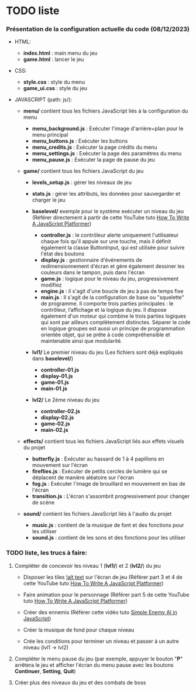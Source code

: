
# TODO liste


### Présentation de la configuration actuelle du code (08/12/2023)

- HTML: 
  + **index.html** : main menu du jeu
  + **game.html** : lancer le jeu

- CSS:
  + **style.css** : style du menu
  + **game_ui.css** : style du jeu

- JAVASCRIPT (path: js/):
  
  - **menu/** contient tous les fichiers JavaScript liés à la configuration du menu
    + **menu_background.js** : Exécuter l'image d'arrière+plan pour le menu principal
    + **menu_buttons.js** : Exécuter les buttons
    + **menu_credits.js** : Exécuter la page crédits du menu
    + **menu_settings.js** : Exécuter la page des paramètres du menu
    + **menu_pause.js** : Exécuter la page de pause du jeu
  
  - **game/** contient tous les fichiers JavaScript du jeu
    - **levels_setup.js** : gérer les niveaux de jeu
    - **stats.js** : gérer les attributs, les données pour sauvegarder et charger le jeu
    
    - **baselevel/** exemple pour le système exécuter un niveau du jeu (Référer directement à partir de cette YouTube tuto [How To Write A JavaScript Platformer](https://www.youtube.com/playlist?list=PLcN6MkgfgN4CpMUgWEM5d70ANMWgcmBp8))
      + **controller.js** : le contrôleur alerte uniquement l'utilisateur chaque fois qu'il appuie sur une touche, mais il définit également la classe ButtonInput, qui est utilisée pour suivre l'état des boutons
      + **display.js** : gestionnaire d'événements de redimensionnement d'écran et gère également dessiner les couleurs dans le tampon, puis dans l'écran
      + **game.js** : logique pour le niveau du jeu, progressivement modifiez
      + **engine.js** : il s'agit d'une boucle de jeu à pas de temps fixe
      + **main.js** : Il s'agit de la configuration de base ou "squelette" de programme. 
        Il comporte trois parties principales : le contrôleur, l’affichage et la logique du jeu. 
        Il dispose également d'un moteur qui combine le trois parties logiques qui sont par ailleurs complètement distinctes. 
        Séparer le code en logique groupes est aussi un principe de programmation orientée objet, qui se prête à code compréhensible et maintenable ainsi que modularité.
    
    - **lvl1/** Le premier niveau du jeu (Les fichiers sont déjà expliqués dans **baselevel/**)
      + **controller-01.js** 
      + **display-01.js** 
      + **game-01.js** 
      + **main-01.js** 
  
    - **lvl2/** Le 2ème niveau du jeu
      + **controller-02.js** 
      + **display-02.js** 
      + **game-02.js** 
      + **main-02.js** 

  - **effects/** contient tous les fichiers JavaScript liés aux effets visuels du projet
    + **butterfly.js** : Exécuter au hassard de 1 à 4 papillons en mouvement sur l'écran
    + **fireflies.js** : Exécuter de petits cercles de lumière qui se déplacent de manière aléatoire sur l'écran
    + **fog.js** : Exécuter l'image de brouillard en mouvement en bas de l'écran
    + **transition.js** : L'écran s'assombrit progressivement pour changer de scéne
  
  - **sound/** contient les fichiers JavaScript liés à l'audio du projet
    + **music.js** : contient de la musique de font et des fonctions pour les utiliser
    + **sound.js** : contient de les sons et des fonctions pour les utiliser



### TODO liste, les trucs à faire:

1) Compléter de concevoir les niveau 1 (**lvl1/**) et 2 (**lvl2/**) du jeu
    - Disposer les tiles [!alt text](assets/Tiles/tiles_grid.png) sur l'écran de jeu (Référer part 3 et 4 de cette YouTube tuto [How To Write A JavaScript Platformer](https://www.youtube.com/playlist?list=PLcN6MkgfgN4CpMUgWEM5d70ANMWgcmBp8))
    
    - Faire animation pour le personnage (Référer part 5 de cette YouTube tuto [How To Write A JavaScript Platformer](https://www.youtube.com/playlist?list=PLcN6MkgfgN4CpMUgWEM5d70ANMWgcmBp8))
    
    - Créer des ennemis (Référer cette vidéo tuto [Simple Enemy AI in JavaScript](https://www.youtube.com/watch?v=zbqwFb8DJgQ))
    
    - Créer la musique de fond pour chaque niveau
    
    - Crée les conditions pour terminer un niveau et passer à un autre niveau (lvl1 -> lvl2)

2) Compléter le menu pause du jeu (par exemple, appuyer le bouton "**P**" arrêtera le jeu et afficher l'écran du menu pause avec les boutons **Continuer**, **Setting**, **Quit**)

3) Créer plus des niveaux du jeu et des combats de boss

